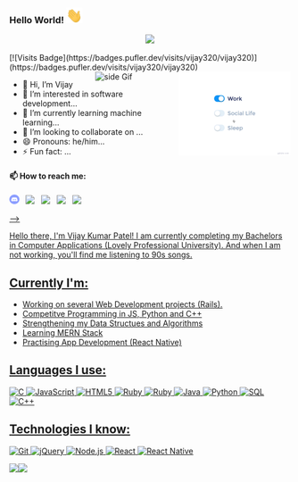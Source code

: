  ### Hello World!  <img src="Hi.gif" width="29px">
 <p align="center">
  <a href="https://github.com/vijay320/readme-typing-svg"><img src="https://readme-typing-svg.herokuapp.com/?lines=Hi,%20I'm%20Vijay-Patel%20%20%20%20%20%20%20%20%20%20%20%20%20%20Full-stack%20web%20and%20app%20developer;Self-taught%20UI%2FUX%20Designer;10%2B%20years%20of%20coding%20experience;Always%20learning%20new%20things&center=true&width=380&height=45"></a>
</p>
  [![Visits Badge](https://badges.pufler.dev/visits/vijay320/vijay320)](https://badges.pufler.dev/visits/vijay320/vijay320)
  
<img src="life_balance.gif" alt="side Image" align="right" width="200" height="auto" />
<a href="https://ko-fi.com/sciencepal"> <img src="https://media3.giphy.com/media/ZEB6yFbLnhyQf7g3hn/giphy.gif" alt="side Gif" align="right" width="150" height="auto"/> </a>
  

- 👋 Hi, I’m Vijay
- 👀 I’m interested in software development...
- 🌱 I’m currently learning machine learning...
- 💞️ I’m looking to collaborate on ...
- 😄 Pronouns: he/him...
- ⚡ Fun fact: ...

#### 📫 How to reach me:
  
 [<img src="discord-round.svg" width="3.5%"/>](https://discord.gg/whoami)  &nbsp; [<img src="https://img.icons8.com/color/48/000000/linkedin.png" width="3.5%"/>](https://www.linkedin.com/in/vijay-kumar-patel-1853b31b5/)  &nbsp; [<img src="https://img.icons8.com/fluent/48/000000/facebook-new.png" width="3.5%"/>](https://www.facebook.com/pgl.vijay/)  &nbsp; [<img src="https://img.icons8.com/fluent/48/000000/instagram-new.png" width="3.5%"/>](https://www.instagram.com/vijay_pgl/)  &nbsp; <a href="mailto:vk86736@gmail.com"> <img src="https://img.icons8.com/fluent/48/000000/gmail.png" width="3.5%"/>

<!---
vijay320/vijay320 is a ✨ special ✨ repository because its `README.md` (this file) appears on your GitHub profile.
You can click the Preview link to take a look at your changes.
--->


-->

Hello there, I'm Vijay Kumar Patel! I am currently completing my Bachelors in Computer Applications (Lovely Professional University). And when I am not working, you'll find me listening to 90s songs. 

## Currently I'm:

- Working on several Web Development projects (Rails).
- Competitve Programming in JS, Python and C++
- Strengthening my Data Structues and Algorithms
- Learning MERN Stack
- Practising App Development (React Native)


## Languages I use:

![C](https://img.shields.io/badge/-C-000000?style=flat&logo=C)
![JavaScript](https://img.shields.io/badge/-JavaScript-000000?style=flat&logo=javascript)
![HTML5](https://img.shields.io/badge/-HTML5-000000?style=flat&logo=HTML5)
![Ruby](https://img.shields.io/badge/-ruby-000000?style=flat&logo=ruby)
![Ruby](https://img.shields.io/badge/-rails-000000?style=flat&logo=ruby)
![Java](https://img.shields.io/badge/-Java-000000?style=flat&logo=Java&logoColor=007396)
![Python](https://img.shields.io/badge/-Python-000000?style=flat&logo=python)
![SQL](https://img.shields.io/badge/-SQL-000000?style=flat&logo=MySQL)
![C++](https://img.shields.io/badge/-C++-000000?style=flat&logo=C%2B%2B&logoColor=00599C)

## Technologies I know:

![Git](https://img.shields.io/badge/-Git-000000?style=flat&logo=git&logoColor=F05032)
![jQuery](https://img.shields.io/badge/-jQuery-000000?style=flat&logo=jQuery&logoColor=0769AD)
![Node.js](https://img.shields.io/badge/-Node.js-000000?style=flat&logo=node.js&logoColor=339933)
![React](https://img.shields.io/badge/-React-000000?style=flat&logo=React&logoColor=61DAFB)
![React Native](https://img.shields.io/badge/-ReactNative-000000?style=flat&logo=React&logoColor=61DAFB)



<img align="" height='130px' src="https://github-readme-stats.vercel.app/api?username=vijay320&hide_title=true&show_icons=true&include_all_commits=true&line_height=21&bg_color=0,EC6C6C,FFD479,FFFC79,73FA79&theme=graywhite" /><img align="" height='130px' src="https://github-readme-stats.vercel.app/api/top-langs/?username=vijay320&hide_title=true&layout=compact&bg_color=0,73FA79,73FDFF,D783FF&theme=graywhite" />

